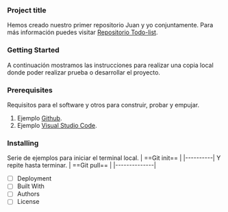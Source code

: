 ### Project title 
Hemos creado nuestro primer repositorio Juan y yo conjuntamente.
Para más información puedes visitar [Repositorio Todo-list](https://github.com/JuaniniDO/todo-list.git).

### Getting Started
A continuación mostramos las instrucciones para realizar una copia local donde poder realizar prueba o desarrollar el proyecto.
### Prerequisites
Requisitos para el software y otros para construir, probar y empujar.
1. Ejemplo [Github](https://github.com/).
2. Ejemplo [Visual Studio Code](https://code.visualstudio.com/download).

### Installing
Serie de ejemplos para iniciar el terminal local.
| ==Git init== |
|----------| 
Y repite hasta terminar.
| ==Git pull== |
|--------------|


- [ ] Deployment
- [ ] Built With 
- [ ] Authors
- [ ] License 